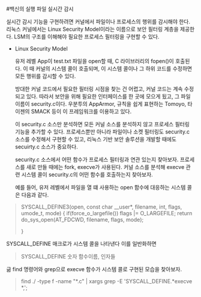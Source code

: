 #백신의 실행 파일 실시간 감시

실시간 감시 기능을 구현하려면 커널에서 파일이나 프로세스의 행위를 감시해야 한다.
리눅스 커널에서는 Linux Security Model이라는 이름으로 보안 필터링 계층을 제공한다.
LSM의 구조를 이해해야 필요한 프로세스 필터링을 구현할 수 있다.


* Linux Security Model

    유저 레벨 App이 test.txt 파일을 open할 때, C 라이브러리의 fopen()이 호출된다.
    이 때 커널의 시스템 콜이 호출되며, 이 시스템 콜이나 그 하위 코드를 수정하면 모든 행위를 감시할 수 있다.

    방대한 커널 코드에서 필요한 필터링 시점을 찾는 건 어렵고, 커널 코드는 계속 수정되고 있다.
    따라서 보안을 위해 필요한 인터페이스를 한 곳에 모으게 됬고, 그 파일 이름이 security.c이다.
    우분투의 AppArmor, 규칙을 쉽게 표현하는 Tomoyo, 타이젠의 SMACK 등이 이 프레임워크를 이용하고 있다.

    이 security.c 소스만 분석하면 모든 커널 소스를 분석하지 않고 프로세스 필터링 기능을 추가할 수 있다.
    프로세스뿐만 아니라 파일이나 소켓 필터링도 security.c 소스를 수정해서 구현할 수 있고,
    리눅스 기반 보안 솔루션을 개발할 때에도 secuirty.c 소스가 중요하다.

    security.c 소스에서 어떤 함수가 프로세스 필터링과 연관 있는지 찾아보자.
    프로세스를 새로 만들 때에는 fork, execve가 사용된다.
    커널 소스를 분석해 execve 관련 시스템 콜이 security.c의 어떤 함수를 호출하는지 찾아보자.

    예를 들어, 유저 레벨에서 파일을 열 떄 사용하는 open 함수에 대응하는 시스템 콜은 다음과 같다.

> SYSCALL_DEFINE3(open, const char __user*, filename, int, flags, umode_t, mode)
>{
>    if(force_o_largefile())
>        flags |= O_LARGEFILE;
>    return do_sys_open(AT_FDCWD, filename, flags, mode);
>
>}

SYSCALL_DEFINE 매크로가 시스템 콜을 나타낸다 이를 일반화하면

> SYSCALL_DEFINE 숫자 함수이름, 인자들

긂 find 명령어와 grep으로 execve 함수가 시스템 콜로 구현된 모습을 찾아보자.

> find ./ -type f -name "*.c" | xargs grep -E 'SYSCALL_DEFINE.*execve *,';


    
